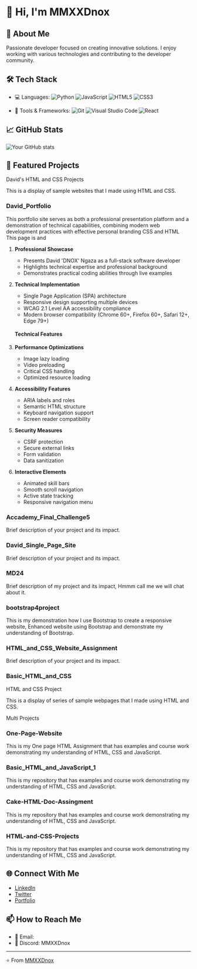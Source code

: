 # 👋 Hi, I'm MMXXDnox

## 🚀 About Me
Passionate developer focused on creating innovative solutions. I enjoy working with various technologies and contributing to the developer community.

## 🛠️ Tech Stack
- 💻 Languages: 
  ![Python](https://img.shields.io/badge/-Python-3776AB?style=flat&logo=Python&logoColor=white)
  ![JavaScript](https://img.shields.io/badge/-JavaScript-F7DF1E?style=flat&logo=JavaScript&logoColor=black)
  ![HTML5](https://img.shields.io/badge/-HTML5-E34F26?style=flat&logo=html5&logoColor=white)
  ![CSS3](https://img.shields.io/badge/-CSS3-1572B6?style=flat&logo=css3)

- 🔧 Tools & Frameworks:
  ![Git](https://img.shields.io/badge/-Git-F05032?style=flat&logo=git&logoColor=white)
  ![Visual Studio Code](https://img.shields.io/badge/-Visual%20Studio%20Code-007ACC?style=flat&logo=visual-studio-code&logoColor=white)
  ![React](https://img.shields.io/badge/-React-61DAFB?style=flat&logo=react&logoColor=black)

## 📈 GitHub Stats
![Your GitHub stats](https://github-readme-stats.vercel.app/api?username=MMXXDnox&show_icons=true&theme=radical)

## 🌟 Featured Projects

David's HTML and CSS Projects

This is a display of sample websites that I made using HTML and CSS.


### David_Portfolio 
This portfolio site serves as both a professional presentation platform and a demonstration of technical capabilities, combining modern web development practices with effective personal branding
CSS and HTML This page is and 

1. **Professional Showcase**
   - Presents David 'DNOX' Ngaza as a full-stack software developer
   - Highlights technical expertise and professional background
   - Demonstrates practical coding abilities through live examples

2. **Technical Implementation**
   - Single Page Application (SPA) architecture
   - Responsive design supporting multiple devices
   - WCAG 2.1 Level AA accessibility compliance
   - Modern browser compatibility (Chrome 60+, Firefox 60+, Safari 12+, Edge 79+)

   #### Technical Features

1. **Performance Optimizations**
   - Image lazy loading
   - Video preloading
   - Critical CSS handling
   - Optimized resource loading

2. **Accessibility Features**
   - ARIA labels and roles
   - Semantic HTML structure
   - Keyboard navigation support
   - Screen reader compatibility

3. **Security Measures**
   - CSRF protection
   - Secure external links
   - Form validation
   - Data sanitization

4. **Interactive Elements**
   - Animated skill bars
   - Smooth scroll navigation
   - Active state tracking
   - Responsive navigation menu


### Accademy_Final_Challenge5 
Brief description of your project and its impact.

###  David_Single_Page_Site 
Brief description of your project and its impact.

### MD24
Brief description of my project and its impact, Hmmm call me we will chat about it.

###  bootstrap4project 
This is my demonstration how I use Bootstrap to create a responsive website, Enhanced website using Bootstrap and demonstrate my understanding of Bootstrap.

### HTML_and_CSS_Website_Assignment 
Brief description of your project and its impact.

### Basic_HTML_and_CSS
HTML and CSS Project

This is a display of series of sample webpages that I made using HTML and CSS.

Multi Projects

### One-Page-Website
This is my One page HTML Assignment that has examples and course work demonstrating my understanding of HTML, CSS and JavaScript.

### Basic_HTML_and_JavaScript_1
This is my repository that has examples and course work demonstrating my understanding of HTML, CSS and JavaScript.

### Cake-HTML-Doc-Assingment 
This is my repository that has examples and course work demonstrating my understanding of HTML, CSS and JavaScript.

### HTML-and-CSS-Projects 
This is my repository that has examples and course work demonstrating my understanding of HTML, CSS and JavaScript.

## 🌐 Connect With Me
- [LinkedIn](#) <!-- I will add my LinkedIn profile URL -->
- [Twitter](#) <!-- I will add my Twitter profile URL -->
- [Portfolio](#) <!-- I will add my portfolio website URL -->

## 📫 How to Reach Me
- 📧 Email: <!-- I will add my email if you want to share it -->
- 💬 Discord: MMXXDnox<!-- I will add my Discord handle -->

---
⭐️ From [MMXXDnox](https://github.com/MMXXDnox)

